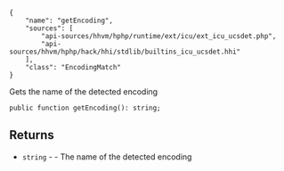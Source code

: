 ``` yamlmeta
{
    "name": "getEncoding",
    "sources": [
        "api-sources/hhvm/hphp/runtime/ext/icu/ext_icu_ucsdet.php",
        "api-sources/hhvm/hphp/hack/hhi/stdlib/builtins_icu_ucsdet.hhi"
    ],
    "class": "EncodingMatch"
}
```




Gets the name of the detected encoding







``` Hack
public function getEncoding(): string;
```




## Returns




+ ` string ` - - The name of the detected encoding
<!-- HHAPIDOC -->

